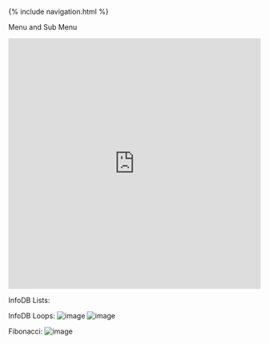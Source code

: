 {% include navigation.html %}

Menu and Sub Menu

<iframe frameborder="0" width="100%" height="500px" src="https://replit.com/@RitvikKeerthi/MenuSubMenu?embed=true"></iframe>

InfoDB Lists:


InfoDB Loops:
![image](https://user-images.githubusercontent.com/89219486/159356412-bd5ee5c3-0935-4c8c-9309-e947344973c7.png)
![image](https://user-images.githubusercontent.com/89219486/159356441-6a478233-4768-47e6-b278-025ddc109150.png)


Fibonacci:
![image](https://user-images.githubusercontent.com/89219486/159356466-d80067da-30bb-44d0-aeae-ee28da9c1cdd.png)
